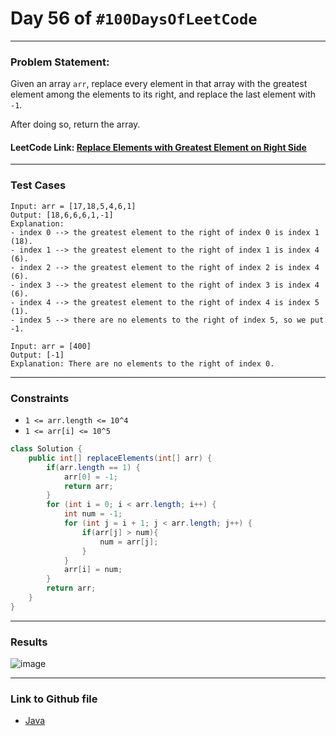 # Day 56 of `#100DaysOfLeetCode`

___
### Problem Statement:  
Given an array `arr`, replace every element in that array with the greatest element among the elements to its right, and replace the last element with `-1`.

After doing so, return the array.


#### LeetCode Link: [Replace Elements with Greatest Element on Right Side](https://leetcode.com/problems/replace-elements-with-greatest-element-on-right-side/description/)
___


### Test Cases
```
Input: arr = [17,18,5,4,6,1]
Output: [18,6,6,6,1,-1]
Explanation: 
- index 0 --> the greatest element to the right of index 0 is index 1 (18).
- index 1 --> the greatest element to the right of index 1 is index 4 (6).
- index 2 --> the greatest element to the right of index 2 is index 4 (6).
- index 3 --> the greatest element to the right of index 3 is index 4 (6).
- index 4 --> the greatest element to the right of index 4 is index 5 (1).
- index 5 --> there are no elements to the right of index 5, so we put -1.
```
```
Input: arr = [400]
Output: [-1]
Explanation: There are no elements to the right of index 0.
```
___

### Constraints 
* `1 <= arr.length <= 10^4`
* `1 <= arr[i] <= 10^5`

```java
class Solution {
    public int[] replaceElements(int[] arr) {
        if(arr.length == 1) {
            arr[0] = -1;
            return arr;
        }
        for (int i = 0; i < arr.length; i++) {
            int num = -1;
            for (int j = i + 1; j < arr.length; j++) {
                if(arr[j] > num){
                    num = arr[j];
                }
            }
            arr[i] = num;
        }
        return arr;
    }
}
```
___
### Results
![image](https://user-images.githubusercontent.com/31382363/211203573-36f17313-6efe-4b99-a772-2f8965845fe5.png)

___

### Link to Github file
* [Java](https://github.com/studentdevelops/100DaysOfLeetCode/blob/31d7b55793bc1a7e1662fbaeb3df4227420cd28f/Day56_Replace_Element_with_Greatest_Element_on_Right_Side/code.java)

